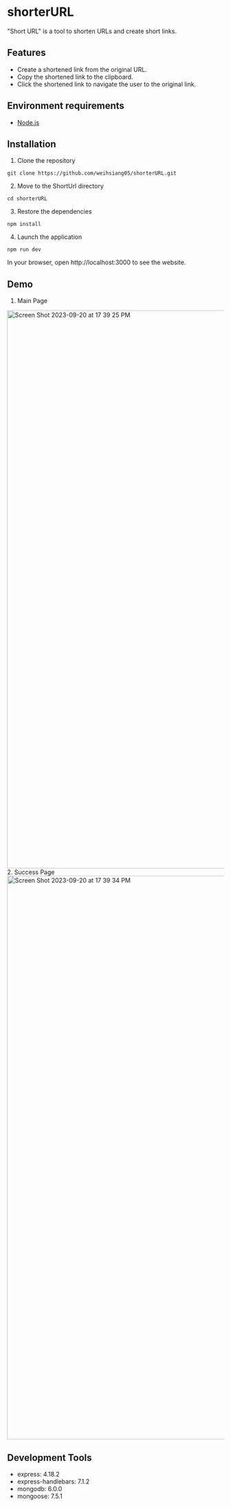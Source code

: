 # shorterURL
"Short URL" is a tool to shorten URLs and create short links.

## Features
- Create a shortened link from the original URL.
- Copy the shortened link to the clipboard.
- Click the shortened link to navigate the user to the original link.

## Environment requirements
- [Node.js](https://nodejs.org/en)

## Installation
1. Clone the repository
```
git clone https://github.com/weihsiang05/shorterURL.git
```
2. Move to the ShortUrl directory

```
cd shorterURL
```
3. Restore the dependencies

```
npm install
```
4. Launch the application

```
npm run dev
```

In your browser, open http://localhost:3000 to see the website.

## Demo
1. Main Page
<img width="1294" alt="Screen Shot 2023-09-20 at 17 39 25 PM" src="https://github.com/weihsiang05/shorterURL/assets/142484249/ed8c2c39-a7b3-4e15-9fbf-eefec00b0e1c">
2. Success Page
<img width="1307" alt="Screen Shot 2023-09-20 at 17 39 34 PM" src="https://github.com/weihsiang05/shorterURL/assets/142484249/1e47d526-af0e-4608-a291-80fa85e2cdb8">

## Development Tools
- express: 4.18.2
- express-handlebars: 7.1.2
- mongodb: 6.0.0
- mongoose: 7.5.1
